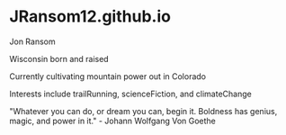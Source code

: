 # JRansom12.github.io

Jon Ransom

Wisconsin born and raised

Currently cultivating mountain power out in Colorado

Interests include trailRunning, scienceFiction, and climateChange

"Whatever you can do, or dream you can, begin it. Boldness has genius, magic, and power in it." - Johann Wolfgang Von Goethe
